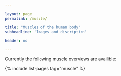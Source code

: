 ```yaml
---

layout: page
permalink: /muscle/

title: "Muscles of the human body"
subheadline: 'Images and discription'

header: no

---
```


Currently the following muscle overviews are availible:

{% include list-pages tag="muscle" %}